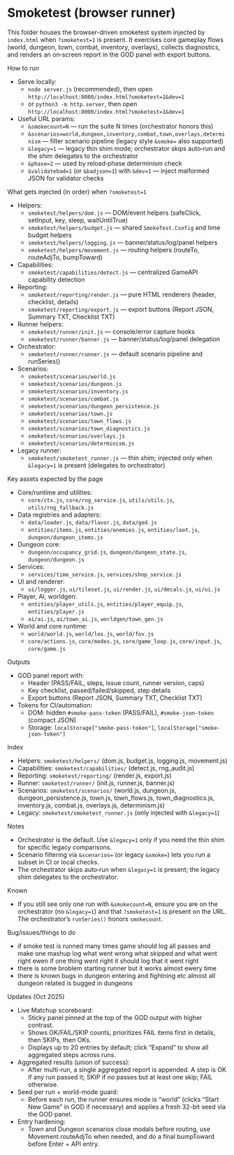 # Smoketest (browser runner)

This folder houses the browser-driven smoketest system injected by `index.html` when `?smoketest=1` is present. It exercises core gameplay flows (world, dungeon, town, combat, inventory, overlays), collects diagnostics, and renders an on‑screen report in the GOD panel with export buttons.

How to run
- Serve locally:
  - `node server.js` (recommended), then open `http://localhost:8080/index.html?smoketest=1&dev=1`
  - or `python3 -m http.server`, then open `http://localhost:8000/index.html?smoketest=1&dev=1`
- Useful URL params:
  - `&smokecount=N` — run the suite N times (orchestrator honors this)
  - `&scenarios=world,dungeon,inventory,combat,town,overlays,determinism` — filter scenario pipeline (legacy style `&smoke=` also supported)
  - `&legacy=1` — legacy thin shim mode; orchestrator skips auto‑run and the shim delegates to the orchestrator
  - `&phase=2` — used by reload‑phase determinism check
  - `&validatebad=1` (or `&badjson=1`) with `&dev=1` — inject malformed JSON for validator checks

What gets injected (in order) when `?smoketest=1`
- Helpers:
  - `smoketest/helpers/dom.js` — DOM/event helpers (safeClick, setInput, key, sleep, waitUntilTrue)
  - `smoketest/helpers/budget.js` — shared `SmokeTest.Config` and time budget helpers
  - `smoketest/helpers/logging.js` — banner/status/log/panel helpers
  - `smoketest/helpers/movement.js` — routing helpers (routeTo, routeAdjTo, bumpToward)
- Capabilities:
  - `smoketest/capabilities/detect.js` — centralized GameAPI capability detection
- Reporting:
  - `smoketest/reporting/render.js` — pure HTML renderers (header, checklist, details)
  - `smoketest/reporting/export.js` — export buttons (Report JSON, Summary TXT, Checklist TXT)
- Runner helpers:
  - `smoketest/runner/init.js` — console/error capture hooks
  - `smoketest/runner/banner.js` — banner/status/log/panel delegation
- Orchestrator:
  - `smoketest/runner/runner.js` — default scenario pipeline and runSeries()
- Scenarios:
  - `smoketest/scenarios/world.js`
  - `smoketest/scenarios/dungeon.js`
  - `smoketest/scenarios/inventory.js`
  - `smoketest/scenarios/combat.js`
  - `smoketest/scenarios/dungeon_persistence.js`
  - `smoketest/scenarios/town.js`
  - `smoketest/scenarios/town_flows.js`
  - `smoketest/scenarios/town_diagnostics.js`
  - `smoketest/scenarios/overlays.js`
  - `smoketest/scenarios/determinism.js`
- Legacy runner:
  - `smoketest/smoketest_runner.js` — thin shim; injected only when `&legacy=1` is present (delegates to orchestrator)

Key assets expected by the page
- Core/runtime and utilities:
  - `core/ctx.js`, `core/rng_service.js`, `utils/utils.js`, `utils/rng_fallback.js`
- Data registries and adapters:
  - `data/loader.js`, `data/flavor.js`, `data/god.js`
  - `entities/items.js`, `entities/enemies.js`, `entities/loot.js`, `dungeon/dungeon_items.js`
- Dungeon core:
  - `dungeon/occupancy_grid.js`, `dungeon/dungeon_state.js`, `dungeon/dungeon.js`
- Services:
  - `services/time_service.js`, `services/shop_service.js`
- UI and renderer:
  - `ui/logger.js`, `ui/tileset.js`, `ui/render.js`, `ui/decals.js`, `ui/ui.js`
- Player, AI, worldgen:
  - `entities/player_utils.js`, `entities/player_equip.js`, `entities/player.js`
  - `ai/ai.js`, `ai/town_ai.js`, `worldgen/town_gen.js`
- World and core runtime:
  - `world/world.js`, `world/los.js`, `world/fov.js`
  - `core/actions.js`, `core/modes.js`, `core/game_loop.js`, `core/input.js`, `core/game.js`

Outputs
- GOD panel report with:
  - Header (PASS/FAIL, steps, issue count, runner version, caps)
  - Key checklist, passed/failed/skipped, step details
  - Export buttons (Report JSON, Summary TXT, Checklist TXT)
- Tokens for CI/automation:
  - DOM: hidden `#smoke-pass-token` (PASS/FAIL), `#smoke-json-token` (compact JSON)
  - Storage: `localStorage["smoke-pass-token"]`, `localStorage["smoke-json-token"]`

Index
- Helpers: `smoketest/helpers/` (dom.js, budget.js, logging.js, movement.js)
- Capabilities: `smoketest/capabilities/` (detect.js, rng_audit.js)
- Reporting: `smoketest/reporting/` (render.js, export.js)
- Runner: `smoketest/runner/` (init.js, runner.js, banner.js)
- Scenarios: `smoketest/scenarios/` (world.js, dungeon.js, dungeon_persistence.js, town.js, town_flows.js, town_diagnostics.js, inventory.js, combat.js, overlays.js, determinism.js)
- Legacy: `smoketest/smoketest_runner.js` (only injected with `&legacy=1`)

Notes
- Orchestrator is the default. Use `&legacy=1` only if you need the thin shim for specific legacy comparisons.
- Scenario filtering via `&scenarios=` (or legacy `&smoke=`) lets you run a subset in CI or local checks.
- The orchestrator skips auto‑run when `&legacy=1` is present; the legacy shim delegates to the orchestrator.

Known
- If you still see only one run with `&smokecount=N`, ensure you are on the orchestrator (no `&legacy=1`) and that `?smoketest=1` is present on the URL. The orchestrator’s `runSeries()` honors `smokecount`.

Bug/issues/things to do
- if smoke test is runned many times game should log all passes and make one mashup log what went wrong what skipped and what went right ewen if one thing went right it should log that it went right 
- there is some broblem starting runner but it works almost ewery time
- there is known bugs in dungeon entering and fightning etc almost all dungeon related is bugged in dungeons

Updates (Oct 2025)
- Live Matchup scoreboard:
  - Sticky panel pinned at the top of the GOD output with higher contrast.
  - Shows OK/FAIL/SKIP counts, prioritizes FAIL items first in details, then SKIPs, then OKs.
  - Displays up to 20 entries by default; click “Expand” to show all aggregated steps across runs.
- Aggregated results (union of success):
  - After multi-run, a single aggregated report is appended. A step is OK if any run passed it; SKIP if no passes but at least one skip; FAIL otherwise.
- Seed per run + world-mode guard:
  - Before each run, the runner ensures mode is “world” (clicks “Start New Game” in GOD if necessary) and applies a fresh 32-bit seed via the GOD panel.
- Entry hardening:
  - Town and Dungeon scenarios close modals before routing, use Movement.routeAdjTo when needed, and do a final bumpToward before Enter + API entry.